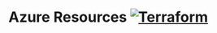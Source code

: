 # Azure Resources [![Terraform](https://github.com/devops-terraform-azure/azure-modules/actions/workflows/terraform.yml/badge.svg)](https://github.com/devops-terraform-azure/azure-modules/actions/workflows/terraform.yml)